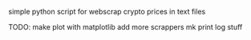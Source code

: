 
simple python script for webscrap crypto prices in text files

TODO:
    make plot with matplotlib
    add more scrappers
    mk print log stuff
    
    
